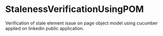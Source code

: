 # StalenessVerificationUsingPOM
Verification of stale element issue on page object model using cucumber applied on linkedin public application.
